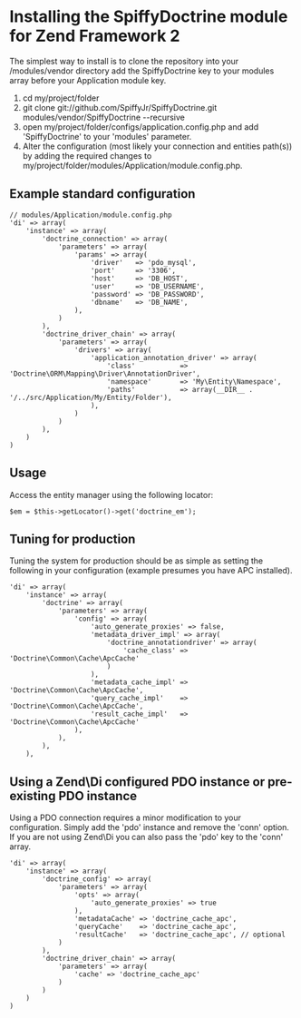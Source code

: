# Installing the SpiffyDoctrine module for Zend Framework 2 
The simplest way to install is to clone the repository into your /modules/vendor directory add the 
SpiffyDoctrine key to your modules array before your Application module key.

  1. cd my/project/folder
  2. git clone git://github.com/SpiffyJr/SpiffyDoctrine.git modules/vendor/SpiffyDoctrine --recursive
  3. open my/project/folder/configs/application.config.php and add 'SpiffyDoctrine' to your 'modules' parameter.
  4. Alter the configuration (most likely your connection and entities path(s)) by adding the required changes to 
     my/project/folder/modules/Application/module.config.php.
     

## Example standard configuration
    // modules/Application/module.config.php
    'di' => array(
        'instance' => array(
            'doctrine_connection' => array(
                'parameters' => array(
                    'params' => array(
                        'driver'   => 'pdo_mysql',
                        'port'     => '3306', 
                        'host'     => 'DB_HOST',
                        'user'     => 'DB_USERNAME',
                        'password' => 'DB_PASSWORD',
                        'dbname'   => 'DB_NAME',
                    ),
                )
            ),
            'doctrine_driver_chain' => array(
                'parameters' => array(
                    'drivers' => array(
                        'application_annotation_driver' => array(
                            'class'           => 'Doctrine\ORM\Mapping\Driver\AnnotationDriver',
                            'namespace'       => 'My\Entity\Namespace',
                            'paths'           => array(__DIR__ . '/../src/Application/My/Entity/Folder'),
                        ),
                    )
                )
            ),
        )
    )
    
## Usage
Access the entity manager using the following locator: 

    $em = $this->getLocator()->get('doctrine_em');
    
## Tuning for production
Tuning the system for production should be as simple as setting the following in your
configuration (example presumes you have APC installed).

    'di' => array(
        'instance' => array(
            'doctrine' => array(
                'parameters' => array(
                    'config' => array(
                        'auto_generate_proxies' => false,
                        'metadata_driver_impl' => array(
                            'doctrine_annotationdriver' => array(
                                'cache_class' => 'Doctrine\Common\Cache\ApcCache'
                            )
                        ),
                        'metadata_cache_impl' => 'Doctrine\Common\Cache\ApcCache',
                        'query_cache_impl'    => 'Doctrine\Common\Cache\ApcCache',
                        'result_cache_impl'   => 'Doctrine\Common\Cache\ApcCache'
                    ),
                ),
            ),
        ),
        
## Using a Zend\Di configured PDO instance or pre-existing PDO instance
Using a PDO connection requires a minor modification to your configuration. Simply add the 'pdo' 
instance and remove the 'conn' option. If you are not using Zend\Di you can also pass the 'pdo'
key to the 'conn' array.

    'di' => array( 
        'instance' => array(
            'doctrine_config' => array(
                'parameters' => array(
                    'opts' => array(
                        'auto_generate_proxies' => true
                    ),
                    'metadataCache' => 'doctrine_cache_apc',
                    'queryCache'    => 'doctrine_cache_apc',
                    'resultCache'   => 'doctrine_cache_apc', // optional
                )
            ),
            'doctrine_driver_chain' => array(
                'parameters' => array(
                    'cache' => 'doctrine_cache_apc'
                )
            )
        )
    )
